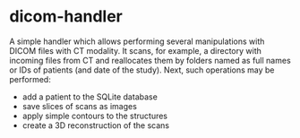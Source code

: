 # dicom-handler

A simple handler which allows performing several manipulations with DICOM files with CT modality. 
It scans, for example, a directory with incoming files from CT and reallocates them by folders named as full names or IDs of patients (and date of the study).
Next, such operations may be performed:
  - add a patient to the SQLite database
  - save slices of scans as images
  - apply simple contours to the structures
  - create a 3D reconstruction of the scans
